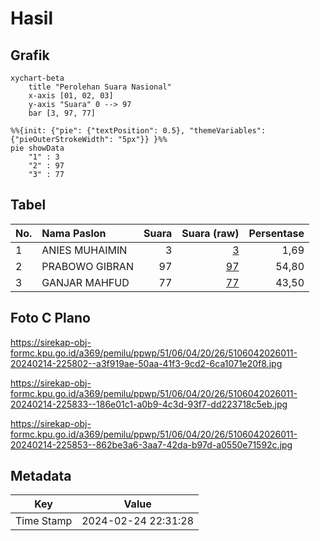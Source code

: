 # Hasil

## Grafik

```mermaid
xychart-beta
    title "Perolehan Suara Nasional"
    x-axis [01, 02, 03]
    y-axis "Suara" 0 --> 97
    bar [3, 97, 77]
```

```mermaid
%%{init: {"pie": {"textPosition": 0.5}, "themeVariables": {"pieOuterStrokeWidth": "5px"}} }%%
pie showData
    "1" : 3
    "2" : 97
    "3" : 77
```

## Tabel

| No. | Nama Paslon    | Suara | Suara (raw) | Persentase |
|:--- |:-------------- | -----:| -----------:| ----------:|
| 1   | ANIES MUHAIMIN | 3     | [3][p-1]    | 1,69       |
| 2   | PRABOWO GIBRAN | 97    | [97][p-2]   | 54,80      |
| 3   | GANJAR MAHFUD  | 77    | [77][p-3]   | 43,50      |


[p-1]: https://github.com/gigit-pemilu/pemilu-2024/blob/main/pilpres/hitung-suara/sub/51-bali/sub/06-bangli/sub/04-kintamani/sub/2026-batur-selatan/sub/011-tps/sub/paslon-1.txt
[p-2]: https://github.com/gigit-pemilu/pemilu-2024/blob/main/pilpres/hitung-suara/sub/51-bali/sub/06-bangli/sub/04-kintamani/sub/2026-batur-selatan/sub/011-tps/sub/paslon-2.txt
[p-3]: https://github.com/gigit-pemilu/pemilu-2024/blob/main/pilpres/hitung-suara/sub/51-bali/sub/06-bangli/sub/04-kintamani/sub/2026-batur-selatan/sub/011-tps/sub/paslon-3.txt

## Foto C Plano

https://sirekap-obj-formc.kpu.go.id/a369/pemilu/ppwp/51/06/04/20/26/5106042026011-20240214-225802--a3f919ae-50aa-41f3-9cd2-6ca1071e20f8.jpg

https://sirekap-obj-formc.kpu.go.id/a369/pemilu/ppwp/51/06/04/20/26/5106042026011-20240214-225833--186e01c1-a0b9-4c3d-93f7-dd223718c5eb.jpg

https://sirekap-obj-formc.kpu.go.id/a369/pemilu/ppwp/51/06/04/20/26/5106042026011-20240214-225853--862be3a6-3aa7-42da-b97d-a0550e71592c.jpg


## Metadata

| Key        | Value               |
| ---------- | ------------------- |
| Time Stamp | 2024-02-24 22:31:28 |



